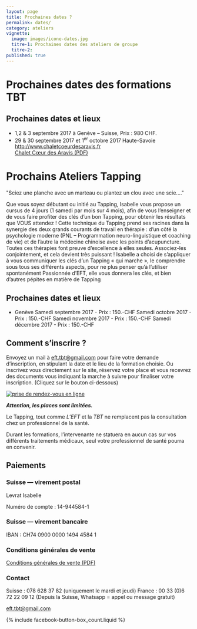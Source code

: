 ```yaml
---
layout: page
title: Prochaines dates ?
permalink: dates/
category: ateliers
vignette:
  image: images/icone-dates.jpg
  titre-1: Prochaines dates des ateliers de groupe
  titre-2:
published: true
---
```



# Prochaines dates des formations TBT

## Prochaines dates et lieux

- 1,2 & 3 septembre 2017 à Genève – Suisse, Prix : 980 CHF.
- 29 & 30 septembre 2017 et 1<sup>er</sup> octobre 2017 Haute-Savoie<br/><http://www.chaletcoeurdesaravis.fr><br/>[Chalet Cœur des Aravis (PDF)](http://eft-tbt.com/fichiers/chalet-coeur-des-aravis.pdf)


# Prochains Ateliers Tapping
"Sciez une planche avec un marteau ou plantez un clou avec une scie...."

Que vous soyez débutant ou initié au Tapping, Isabelle vous propose un cursus de  4 jours (1 samedi par mois sur 4 mois), afin de vous l’enseigner et de vous faire profiter des clés d’un bon Tapping, pour obtenir les résultats que VOUS attendez ! 
Cette technique du Tapping prend ses racines dans la synergie des deux grands courants de travail en thérapie : d’un côté la psychologie moderne (PNL – Programmation neuro-linguistique et coaching de vie) et de l’autre la médecine chinoise avec les points d’acupuncture. Toutes ces thérapies font preuve d’excellence à elles seules. Associez-les conjointement, et cela devient très puissant !
Isabelle a choisi de s’appliquer à vous communiquer les clés d’un Tapping « qui marche », le comprendre sous tous ses différents aspects, pour ne plus penser qu’à l’utiliser spontanément 
Passionnée d’EFT, elle vous donnera les clés, et bien d’autres pépites en matière de Tapping 


## Prochaines dates et lieux

- Genève 
Samedi septembre 2017 - Prix : 150.-CHF
Samedi  octobre 2017  - Prix : 150.-CHF
Samedi  novembre 2017 - Prix : 150.-CHF
Samedi  décembre 2017 - Prix : 150.-CHF


## Comment s’inscrire ?

Envoyez un mail à <eft.tbt@gmail.com> pour faire votre demande d’inscription, en stipulant la date et le lieu de la formation choisie.
Ou inscrivez vous directement sur le site, réservez votre place et vous recevrez des documents vous indiquant la marche à suivre pour finaliser votre inscription. (Cliquez sur le bouton ci-dessous)

<a href="http://efttbt.datedechoix.com/" target="_blank"><img src="http://www.datedechoix.com/images/buttonFrench.gif" title="Prendre rendez-vous" alt="prise de rendez-vous en ligne" border="0" /></a>

***Attention, les places sont limitées.***

Le Tapping, tout comme *L’EFT* et la *TBT* ne remplacent pas la consultation chez un professionnel de la santé.

Durant les formations, l’intervenante ne statuera en aucun cas sur vos différents traitements médicaux, seul votre professionnel de santé pourra en convenir.



## Paiements

### Suisse — virement postal

Levrat Isabelle

Numéro de compte : 14-944584-1


### Suisse — virement bancaire

IBAN : CH74 0900 0000 1494 4584 1


### Conditions générales de vente

[Conditions générales de vente (PDF)](http://eft-tbt.com/fichiers/cgv-tbt.pdf)


### Contact

<i class="fa fa-mobile"></i> Suisse : 078 628 37 82 (uniquement le mardi et jeudi)
<i class="fa fa-mobile"></i> France : 00 33 (0)6 72 22 09 12 (Depuis la Suisse, Whatsapp = appel ou message gratuit)

<eft.tbt@gmail.com>


{% include facebook-button-box_count.liquid %}
